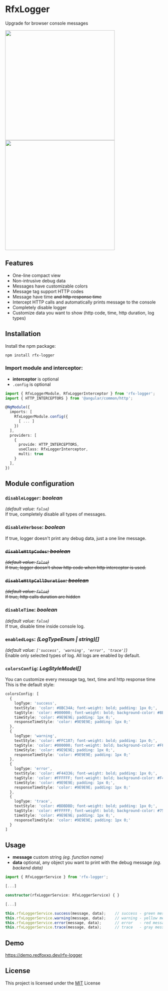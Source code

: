 # RfxLogger

Upgrade for browser console messages

<img src="https://i.ibb.co/L6MSKnB/nice.png" width="350" />
<br />
<img src="https://i.ibb.co/6wZcg0x/rfx-http-logger.png" width="350" />

## Features

- One-line compact view
- Non-intrusive debug data
- Messages have customizable colors
- Message tag support HTTP codes
- Message have time ~~and http response time~~
- Intercept HTTP calls and automatically prints message to the console
- Completely disable logger
- Customize data you want to show (http code, time, http duration, log types)

## Installation

Install the npm package:
```bash
npm install rfx-logger
```

### Import module and interceptor:

- __interceptor__ is optional 
- `.config` is optional
```typescript
import { RfxLoggerModule, RfxLoggerInterceptor } from 'rfx-logger';
import { HTTP_INTERCEPTORS } from '@angular/common/http';

@NgModule({
  imports: [
    RfxLoggerModule.config({
      [ ... ]
    })
  ],
  providers: [
    {
      provide: HTTP_INTERCEPTORS,
      useClass: RfxLoggerInterceptor,
      multi: true
    }
  ],
})
```

## Module configuration

### `disableLogger`: _boolean_
_(default value: `false`)_<br>
If true, completely disable all types of messages.

### `disableVerbose`: _boolean_
If true, logger doesn't print any debug data, just a one line message.

### ~~`disableHttpCodes`: _boolean_~~
~~_(default value: `false`)_<br>~~
~~If true, logger doesn't show http code when http interceptor is used.~~
### ~~`disableHttpCallDuration`: _boolean_~~
~~_(default value: `false`)_<br>~~
~~If true, http calls duration are hidden~~
### `disableTime`: _boolean_
_(default value: `false`)_<br>
If true, disable time inside console log.

### `enabledLogs`: _(LogTypeEnum | string)[]_
_(default value: `['success', 'warning', 'error', 'trace']`)_<br>
Enable only selected types of log.
All logs are enabled by default.

### `colorsConfig`: _LogStyleModel[]_
You can customize every message tag, text, time and http response time<br>
This is the default style:
```typescript
colorsConfig: [
  {
    logType: 'success',
    textStyle: 'color: #8BC34A; font-weight: bold; padding: 1px 0;',
    tagStyle: 'color: #000000; font-weight: bold; background-color: #8BC34A; padding: 1px 5px;',
    timeStyle: 'color: #9E9E9E; padding: 1px 0;',
    responseTimeStyle: 'color: #9E9E9E; padding: 1px 0;'
  },
  {
    logType: 'warning',
    textStyle: 'color: #FFC107; font-weight: bold; padding: 1px 0;',
    tagStyle: 'color: #000000; font-weight: bold; background-color: #FFC107; padding: 1px 5px;',
    timeStyle: 'color: #9E9E9E; padding: 1px 0;',
    responseTimeStyle: 'color: #9E9E9E; padding: 1px 0;'
  },
  {
    logType: 'error',
    textStyle: 'color: #F44336; font-weight: bold; padding: 1px 0;',
    tagStyle: 'color: #FFFFFF; font-weight: bold; background-color: #F44336; padding: 1px 5px;',
    timeStyle: 'color: #9E9E9E; padding: 1px 0;',
    responseTimeStyle: 'color: #9E9E9E; padding: 1px 0;'
  },
  {
    logType: 'trace',
    textStyle: 'color: #BDBDBD; font-weight: bold; padding: 1px 0;',
    tagStyle: 'color: #FFFFFF; font-weight: bold; background-color: #757575; padding: 1px 5px;',
    timeStyle: 'color: #9E9E9E; padding: 1px 0;',
    responseTimeStyle: 'color: #9E9E9E; padding: 1px 0;'
  }
]
```


## Usage

* __message__
custom string *(eg. function name)*
* __data__
optional, any object you want to print with the debug message *(eg. backend data)*

```typescript
import { RfxLoggerService } from 'rfx-logger';

[...]

constructor(rfxLoggerService: RfxLoggerService) { }

[...]

this.rfxLoggerService.success(message, data);    // success - green message
this.rfxLoggerService.warning(message, data);    // warning - yellow message
this.rfxLoggerService.error(message, data);      // error   - red message
this.rfxLoggerService.trace(message, data);      // trace   - gray message
```

## Demo

https://demo.redfoxxo.dev/rfx-logger

## License

This project is licensed under the [MIT](http://vjpr.mit-license.org) License
